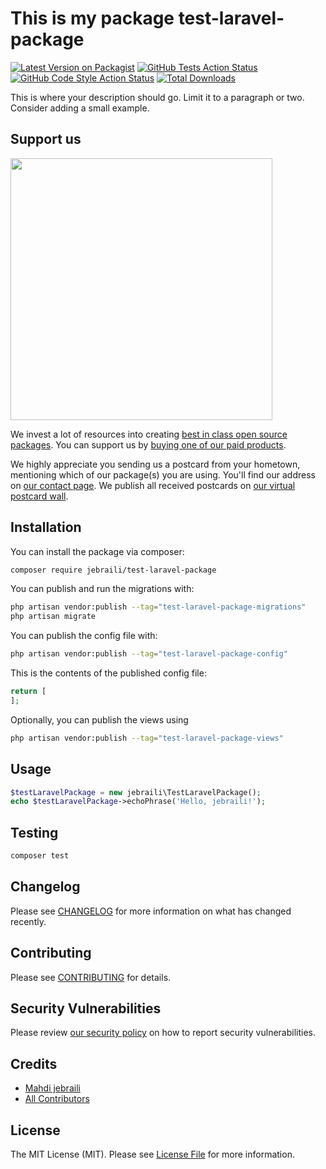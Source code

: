 # This is my package test-laravel-package

[![Latest Version on Packagist](https://img.shields.io/packagist/v/jebraili/test-laravel-package.svg?style=flat-square)](https://packagist.org/packages/jebraili/test-laravel-package)
[![GitHub Tests Action Status](https://img.shields.io/github/actions/workflow/status/jebraili/test-laravel-package/run-tests.yml?branch=main&label=tests&style=flat-square)](https://github.com/jebraili/test-laravel-package/actions?query=workflow%3Arun-tests+branch%3Amain)
[![GitHub Code Style Action Status](https://img.shields.io/github/actions/workflow/status/jebraili/test-laravel-package/fix-php-code-style-issues.yml?branch=main&label=code%20style&style=flat-square)](https://github.com/jebraili/test-laravel-package/actions?query=workflow%3A"Fix+PHP+code+style+issues"+branch%3Amain)
[![Total Downloads](https://img.shields.io/packagist/dt/jebraili/test-laravel-package.svg?style=flat-square)](https://packagist.org/packages/jebraili/test-laravel-package)

This is where your description should go. Limit it to a paragraph or two. Consider adding a small example.

## Support us

[<img src="https://github-ads.s3.eu-central-1.amazonaws.com/test-laravel-package.jpg?t=1" width="419px" />](https://spatie.be/github-ad-click/test-laravel-package)

We invest a lot of resources into creating [best in class open source packages](https://spatie.be/open-source). You can support us by [buying one of our paid products](https://spatie.be/open-source/support-us).

We highly appreciate you sending us a postcard from your hometown, mentioning which of our package(s) you are using. You'll find our address on [our contact page](https://spatie.be/about-us). We publish all received postcards on [our virtual postcard wall](https://spatie.be/open-source/postcards).

## Installation

You can install the package via composer:

```bash
composer require jebraili/test-laravel-package
```

You can publish and run the migrations with:

```bash
php artisan vendor:publish --tag="test-laravel-package-migrations"
php artisan migrate
```

You can publish the config file with:

```bash
php artisan vendor:publish --tag="test-laravel-package-config"
```

This is the contents of the published config file:

```php
return [
];
```

Optionally, you can publish the views using

```bash
php artisan vendor:publish --tag="test-laravel-package-views"
```

## Usage

```php
$testLaravelPackage = new jebraili\TestLaravelPackage();
echo $testLaravelPackage->echoPhrase('Hello, jebraili!');
```

## Testing

```bash
composer test
```

## Changelog

Please see [CHANGELOG](CHANGELOG.md) for more information on what has changed recently.

## Contributing

Please see [CONTRIBUTING](CONTRIBUTING.md) for details.

## Security Vulnerabilities

Please review [our security policy](../../security/policy) on how to report security vulnerabilities.

## Credits

- [Mahdi jebraili](https://github.com/jebraili)
- [All Contributors](../../contributors)

## License

The MIT License (MIT). Please see [License File](LICENSE.md) for more information.
